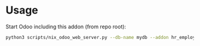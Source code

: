 # Usage

Start Odoo including this addon (from repo root):

```bash
python3 scripts/nix_odoo_web_server.py --db-name mydb --addon hr_employee_phone_extension
```
